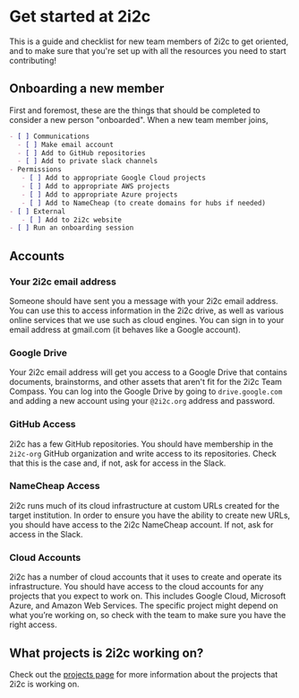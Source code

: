 # Get started at 2i2c

This is a guide and checklist for new team members of 2i2c to get oriented, and to make sure that you're set up with all the resources you need to start contributing!

## Onboarding a new member

First and foremost, these are the things that should be completed to consider a new person "onboarded". When a new team member joins,

```md
- [ ] Communications
  - [ ] Make email account
  - [ ] Add to GitHub repositories
  - [ ] Add to private slack channels
- Permissions
   - [ ] Add to appropriate Google Cloud projects
   - [ ] Add to appropriate AWS projects
   - [ ] Add to appropriate Azure projects
   - [ ] Add to NameCheap (to create domains for hubs if needed)
- [ ] External
   - [ ] Add to 2i2c website
- [ ] Run an onboarding session
```

## Accounts

### Your 2i2c email address

Someone should have sent you a message with your 2i2c email address. You can use this to access information in the 2i2c drive, as well as various online services that we use such as cloud engines. You can sign in to your email address at gmail.com (it behaves like a Google account).

### Google Drive

Your 2i2c email address will get you access to a Google Drive that contains documents, brainstorms, and other assets that aren't fit for the 2i2c Team Compass. You can log into the Google Drive by going to `drive.google.com` and adding a new account using your `@2i2c.org` address and password.

### GitHub Access

2i2c has a few GitHub repositories. You should have membership in the `2i2c-org` GitHub organization and write access to its repositories. Check that this is the case and, if not, ask for access in the Slack.


### NameCheap Access

2i2c runs much of its cloud infrastructure at custom URLs created for the target institution. In order to ensure you have the ability to create new URLs, you should have access to the 2i2c NameCheap account. If not, ask for access in the Slack.


### Cloud Accounts

2i2c has a number of cloud accounts that it uses to create and operate its infrastructure. You should have access to the cloud accounts for any projects that you expect to work on. This includes Google Cloud, Microsoft Azure, and Amazon Web Services. The specific project might depend on what you’re working on, so check with the team to make sure you have the right access.


## What projects is 2i2c working on?

Check out the [projects page](reference/projects.md) for more information about the projects that 2i2c is working on.
